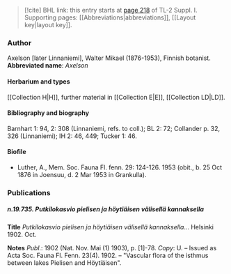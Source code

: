 > [!cite] BHL link: this entry starts at [page 218](https://www.biodiversitylibrary.org/page/33264945) of TL-2 Suppl. I.
> Supporting pages: [[Abbreviations|abbreviations]], [[Layout key|layout key]].

### Author

Axelson \[later Linnaniemi\], Walter Mikael (1876-1953), Finnish botanist. 
**Abbreviated name**: *Axelson*

#### Herbarium and types

[[Collection H|H]], further material in [[Collection E|E]], [[Collection LD|LD]].

#### Bibliography and biography

Barnhart 1: 94, 2: 308 (Linnaniemi, refs. to coll.); BL 2: 72; Collander p. 32, 326 (Linnaniemi); IH 2: 46, 449; Tucker 1: 46.

#### Biofile

- Luther, A., Mem. Soc. Fauna Fl. fenn. 29: 124-126. 1953 (obit., b. 25 Oct 1876 in Joensuu, d. 2 Mar 1953 in Grankulla).

### Publications

##### n.19.735. Putkilokasvio pielisen ja höytiäisen välisellä kannaksella

**Title**
*Putkilokasvio pielisen ja höytiäisen välisellä kannaksella*... Helsinki 1902. Oct.

**Notes**
*Publ*.: 1902 (Nat. Nov. Mai (1) 1903), p. \[1\]-78. *Copy*: U. – Issued as Acta Soc. Fauna Fl. Fenn. 23(4). 1902. – "Vascular flora of the isthmus between lakes Pielisen and Höytiäisen".

